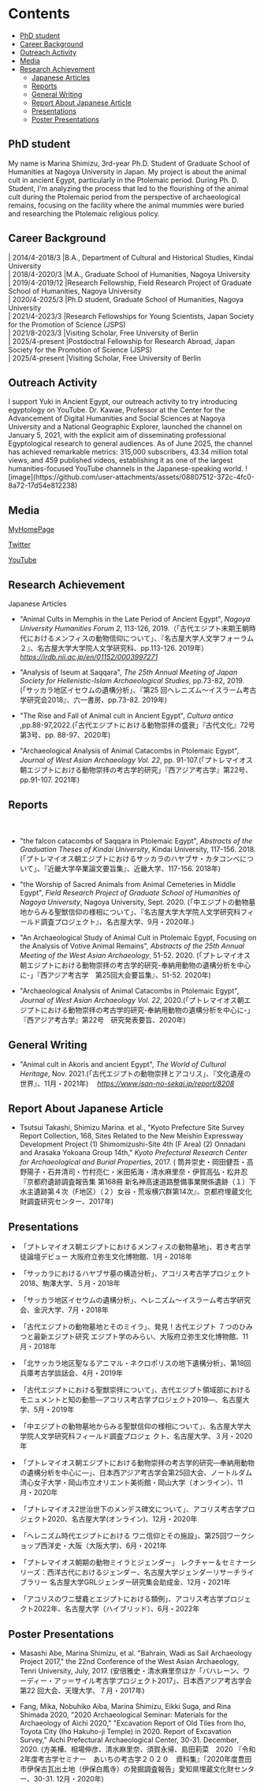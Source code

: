 # Contents
- [PhD student](#PhD-student) 
- [Career Background](#career-Background)
- [Outreach Activity](#Outreach-Activity)
- [Media](#Media)
- [Research Achievement](#Research-Achievement)
  - [Japanese Articles](#Japanese-Articles)
  - [Reports](#Reports)
  - [General Writing](#General-Writing)
  - [Report About Japanese Article](#Report-About-Japanese-Article)
  - [Presentations](#Presentations)
  - [Poster Presentations](#Poster-Presentations)

<h2 id=(#PhD-student)>PhD student</h2>

My name is Marina Shimizu, 3rd-year Ph.D. Student of Graduate School of Humanities at Nagoya University in Japan. My project is about the animal cult in ancient Egypt, particularly in the Ptolemaic period. During Ph. D. Student, I'm analyzing the process that led to the flourishing of the animal cult during the Ptolemaic period from the perspective of archaeological remains, focusing on the facility where the animal mummies were buried and researching the Ptolemaic religious policy.<br>
  
<h2 id=(#career-Background)>Career Background</h2>
  
| 2014/4-2018/3  |B.A., Department of Cultural and Historical Studies, Kindai University<br>
| 2018/4-2020/3  |M.A., Graduate School of Humanities, Nagoya University<br>
| 2019/4-2019/12 |Research Fellowship, Field Research Project of Graduate School of Humanities, Nagoya University<br>
| 2020/4-2025/3  |Ph.D student, Graduate School of Humanities, Nagoya University<br>
| 2021/4-2023/3  |Research Fellowships for Young Scientists, Japan Society for the Promotion of Science (JSPS)<br>
| 2021/8-2023/3  |Visiting Scholar, Free University of Berlin<br>
| 2025/4-present |Postdoctral Fellowship for Research Abroad, Japan Society for the Promotion of Science (JSPS)<br>
| 2025/4-present |Visiting Scholar, Free University of Berlin<br>

<h2 id=(#Outreach-Activity)>Outreach Activity</h2>
I support Yuki in Ancient Egypt, our outreach activity to try introducing egyptology on YouTube. Dr. Kawae, Professor at the Center for the Advancement of Digital Humanities and Social Sciences at Nagoya University and a National Geographic Explorer, launched the channel on January 5, 2021, with the explicit aim of disseminating professional Egyptological research to general audiences. As of June 2025, the channel has achieved remarkable metrics: 315,000 subscribers, 43.34 million total views, and 459 published videos, establishing it as one of the largest humanities-focused YouTube channels in the Japanese-speaking world. ![image](https://github.com/user-attachments/assets/08807512-372c-4fc0-8a72-17d54e812238)
<br>
  
  
<h2 id=(#Media)>Media</h2>
 
[MyHomePage](https://researchmap.jp/13ypt)<br>

[Twitter](https://twitter.com/13ypt)<br>

[YouTube](https://www.youtube.com/channel/UCdB2b2qy6kFGZiXbFsS4QNw)<br>

<h2 id=(#Research-Achievement)>Research Achievement</h2
# English article
* *”Crocodile Worship: Cultic Niches for Crocodile Mummies in Local Temples”, *Preliminary Report Akoris 2020*, Kawanishi. H., Tsujimura. S. and Hanasaka. T.(eds.), Akoris Archaeological Project.

## Japanese Articles
* "Animal Cults in Memphis in the Late Period of Ancient Egypt", *Nagoya University Humanities Forum 2*, 113-126, 2019.（「古代エジプト末期王朝時代におけるメンフィスの動物信仰について」、『名古屋大学人文学フォーラム２』、名古屋大学大学院人文学研究科、pp.113-126. 2019年）
　*https://irdb.nii.ac.jp/en/01152/0003997271*
  
* "Analysis of Iseum at Saqqara", *The 25th Annual Meeting of Japan Society for Hellenistic-Islam Archaeological Studies*, pp.73-82, 2019.(「サッカラ地区イセウムの遺構分析」、『第25 回ヘレニズム～イスラーム考古学研究会2018』、六一書房、pp.73-82. 2019年)

* "The Rise and Fall of Animal cult in Ancient Egypt", *Cultura antica* ,pp.88-97,2022.(「古代エジプトにおける動物崇拝の盛衰」『古代文化』72号第3号、pp. 88-97、2020年)

* "Archaeological Analysis of Animal Catacombs in Ptolemaic Egypt", *Journal of West Asian Archaeology Vol. 22*, pp. 91-107.(「プトレマイオス朝エジプトにおける動物崇拝の考古学的研究」『西アジア考古学』第22号、pp.91-107. 2021年)


## Reports
　
* "the falcon catacombs of Saqqara in Ptolemaic Egypt", *Abstracts of the Graduation Theses of Kindai University*, Kindai University, 117-156. 2018. (「プトレマイオス朝エジプトにおけるサッカラのハヤブサ・カタコンベについて」、『近畿大学卒業論文要旨集』、近畿大学、117-156. 2018年)

* "the Worship of Sacred Animals from Animal Cemeteries in Middle Egypt", *Field Research Project of Graduate School of Humanities of Nagoya University*, Nagoya University, Sept. 2020. (「中エジプトの動物墓地からみる聖獣信仰の様相について」、『名古屋大学大学院人文学研究科フィールド調査プロジェクト』、名古屋大学、9月・2020年.)
  
* "An Archaeological Study of Animal Cult in Ptolemaic Egypt, Focusing on the Analysis of Votive Animal Remains", *Abstracts of the 25th Annual Meeting of the West Asian Archaeology*, 51-52. 2020. (「プトレマイオス朝エジプトにおける動物崇拝の考古学的研究-奉納用動物の遺構分析を中心に-」『西アジア考古学　第25回大会要旨集』、51-52. 2020年)
　
* "Archaeological Analysis of Animal Catacombs in Ptolemaic Egypt", *Journal of West Asian Archaeology Vol. 22*, 2020.(「プトレマイオス朝エジプトにおける動物崇拝の考古学的研究-奉納用動物の遺構分析を中心に-」『西アジア考古学』第22号　研究発表要旨、2020年)

## General Writing
* "Animal cult in Akoris and ancient Egypt", *The World of Cultural Heritage*, Nov. 2021.(「古代エジプトの動物崇拝とアコリス」、『文化遺産の世界』、11月・2021年)
　*https://www.isan-no-sekai.jp/report/8208*

## Report About Japanese Article
* Tsutsui Takashi, Shimizu Marina. et al., "Kyoto Prefecture Site Survey Report Collection, 168, Sites Related to the New Meishin Expressway Development Project (1) Shimomizushi-Site 4th (F Area) (2) Onnadani and Arasaka Yokoana Group 14th," *Kyoto Prefectural Research Center for Archaeological and Burial Properties*, 2017. (
 筒井崇史・岡田健吾・高野陽子・石井清司・竹村亮仁・米田拓海・清水麻里奈・伊賀高弘・松井忍『京都府遺跡調査報告集 第168冊 新名神高速道路整備事業関係遺跡（１）下水主遺跡第４次（F地区）（２）女谷・荒坂横穴群第14次』、京都府埋蔵文化財調査研究センター、2017年)
  
## Presentations
* 「プトレマイオス朝エジプトにおけるメンフィスの動物墓地」、若き考古学徒論壇デビュー 大阪府立弥生文化博物館、1月・2018年

* 「サッカラにおけるハヤブサ墓の構造分析」、アコリス考古学プロジェクト2018、駒澤大学、５月・2018年

* 「サッカラ地区イセウムの遺構分析」、ヘレニズム～イスラーム考古学研究会、金沢大学、7月・2018年

* 「古代エジプトの動物墓地とそのミイラ」、発見！古代エジプト ７つのひみつと最新エジプト研究 エジプト学のみらい、大阪府立弥生文化博物館、11月・2018年

* 「北サッカラ地区聖なるアニマル・ネクロポリスの地下遺構分析」、第18回兵庫考古学談話会、4月・2019年

* 「古代エジプトにおける聖獣崇拝について」、古代エジプト領域部におけるモニュメントと知の動態―アコリス考古学プロジェクト2019―、名古屋大学、5月・2019年

* 「中エジプトの動物墓地からみる聖獣信仰の様相について」、名古屋大学大学院人文学研究科フィールド調査プロジェ クト、名古屋大学、３月・2020 年

* 「プトレマイオス朝エジプトにおける動物崇拝の考古学的研究―奉納用動物の遺構分析を中心に―」、日本西アジア考古学会第25回大会、ノートルダム清心女子大学・岡山市立オリエント美術館・岡山大学（オンライン）、11月・2020年

* 「プトレマイオス2世治世下のメンデス碑文について」、アコリス考古学プロジェクト2020、名古屋大学(オンライン)、12月・2020年

* 「ヘレニズム時代エジプトにおける ワニ信仰とその施設」、第25回ワークショップ西洋史・大阪（大阪大学)、6月・2021年

* 「プトレマイオス朝期の動物ミイラとジェンダー」 レクチャー＆セミナーシリーズ：西洋古代におけるジェンダー、名古屋大学ジェンダーリサーチライブラリー 名古屋大学GRLジェンダー研究集会助成金、12月・2021年

* 「アコリスのワニ壁龕とエジプトにおける類例」、アコリス考古学プロジェクト2022年、名古屋大学（ハイブリッド）、6月・2022年
  

## Poster Presentations
* Masashi Abe, Marina Shimizu, et al. "Bahrain, Wadi as Sail Archaeology Project 2017," the 22nd Conference of the West Asian Archaeology, Tenri University, July, 2017. (安倍雅史・清水麻里奈ほか「バハレーン、ワーディー・アッ＝サイル考古学プロジェクト2017」、日本西アジア考古学会第22 回大会、天理大学、７月・2017年) 

* Fang, Mika, Nobuhiko Aiba, Marina Shimizu, Eikki Suga, and Rina Shimada 2020, "2020 Archaeological Seminar: Materials for the Archaeology of Aichi 2020," "Excavation Report of Old Tiles from Iho, Toyota City (Iho Hakuho-ji Temple) in 2020. Report of Excavation Survey," Aichi Prefectural Archaeological Center, 30-31. December, 2020. (方美樺、相場伸彦、清水麻里奈、須賀永帰、島田莉菜　2020 『令和2年度考古学セミナー　あいちの考古学２０２０　資料集』「2020年度豊田市伊保古瓦出土地（伊保白鳳寺）の発掘調査報告」愛知県埋蔵文化財センター、30-31. 12月・2020年)

